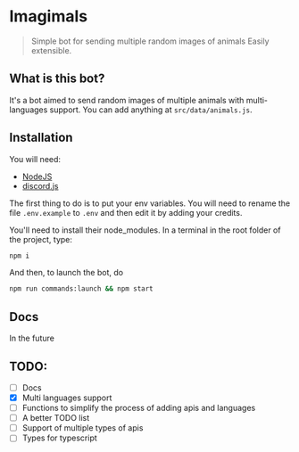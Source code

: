 # Imagimals
> Simple bot for sending multiple random images of animals
> Easily extensible.

## What is this bot?
It's a bot aimed to send random images of multiple animals with multi-languages support.
You can add anything at `src/data/animals.js`.

## Installation
You will need: 
- [NodeJS](https://nodejs.org)
- [discord.js](https://discordjs.dev/)

The first thing to do is to put your env variables.
You will need to rename the file `.env.example` to `.env` and then edit it by adding your credits.

You'll need to install their node_modules.
In a terminal in the root folder of the project, type:
```bash
npm i
```

And then, to launch the bot, do
```bash
npm run commands:launch && npm start
```

## Docs
In the future

## TODO:

- [ ] Docs
- [x] Multi languages support
- [ ] Functions to simplify the process of adding apis and languages
- [ ] A better TODO list
- [ ] Support of multiple types of apis
- [ ] Types for typescript